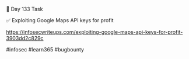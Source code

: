🎯 Day 133 Task


✅ Exploiting Google Maps API keys for profit


https://infosecwriteups.com/exploiting-google-maps-api-keys-for-profit-3903dd2c829c


#infosec #learn365 #bugbounty
